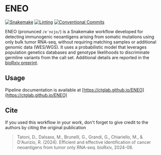 # ENEO

[![Snakemake](https://img.shields.io/badge/snakemake-≥6.1.0-brightgreen.svg)](https://snakemake.github.io)
[![Linting](https://github.com/ctglab/ENEO/actions/workflows/formatting.yml/badge.svg?branch=main)](https://github.com/ctglab/ENEO/actions/workflows/formatting.yml)
[![Conventional Commits](https://img.shields.io/badge/Conventional%20Commits-1.0.0-%23FE5196?logo=conventionalcommits&logoColor=white)](https://conventionalcommits.org)


ENEO (pronunced `/eˈnɛjo/`) is a Snakemake workflow developed for detecting immunogenic neoantigens arising from somatic mutations using only bulk tumor RNA-seq, without requiring matching samples or additional genomic data (WES/WGS). It uses a probabilistic model that leverages population genetics databases and genotype likelihoods to discriminate germline variants from the call set. Additional details are reported in the [bioRxiv preprint](https://www.biorxiv.org/content/10.1101/2024.08.08.607127v1).

## Usage

Pipeline documentation is available at [https://ctglab.github.io/ENEO](https://ctglab.github.io/ENEO)

## Cite

If you used this workflow in your work, don't forget to give credit to the authors by citing the original publication

>Tatoni, D., Dalsass, M., Brunelli, G., Grandi, G., Chiariello, M., & D'Aurizio, R. (2024). Efficient and effective identification of cancer neoantigens from tumor only RNA-seq. bioRxiv, 2024-08.






